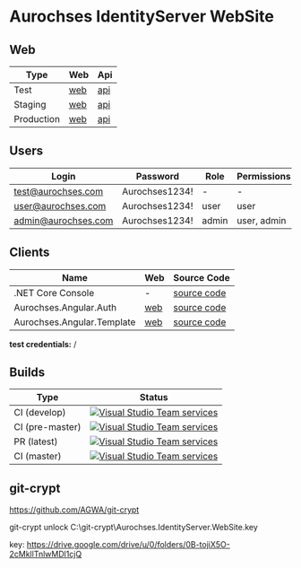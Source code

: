 # Aurochses IdentityServer WebSite

## Web

Type        | Web | Api 
------------|-----|-----
Test        | [web](http://identityserver.test.csharp.aurochses.demo.by) | [api](http://api.identityserver.test.csharp.aurochses.demo.by/swagger)
Staging     | [web](http://identityserver.staging.csharp.aurochses.demo.by) | [api](http://api.identityserver.staging.csharp.aurochses.demo.by/swagger)
Production  | [web](http://identityserver.production.csharp.aurochses.demo.by) | [api](http://api.identityserver.production.csharp.aurochses.demo.by/swagger)

## Users

Login | Password | Role | Permissions
------|----------|------|-------------
test@aurochses.com | Aurochses1234! | - | -
user@aurochses.com | Aurochses1234! | user | user
admin@aurochses.com | Aurochses1234! | admin | user, admin

## Clients

Name | Web | Source Code
-----|-----|-------------
.NET Core Console | - | [source code](https://github.com/Aurochses/Aurochses.IdentityServer.WebSite/tree/master/clients/Aurochses.IdentityServer.Client.Console)
Aurochses.Angular.Auth | [web](http://auth.production.angular.aurochses.demo.by) | [source code](https://github.com/Aurochses/Aurochses.Angular.Auth)
Aurochses.Angular.Template | [web](http://template.production.angular.aurochses.demo.by) | [source code](https://github.com/Aurochses/Aurochses.Angular.Template)

**test credentials:**  / 

## Builds

Type            | Status 
----------------|--------
CI (develop)    | [![Visual Studio Team services](https://img.shields.io/vso/build/aurochses/784be346-9d3f-458f-95d8-5f1a8b5e1227/121.svg?style=flat-square)](https://aurochses.visualstudio.com/Aurochses.CSharp/_build/index?definitionId=121)
CI (pre-master) | [![Visual Studio Team services](https://img.shields.io/vso/build/aurochses/784be346-9d3f-458f-95d8-5f1a8b5e1227/325.svg?style=flat-square)](https://aurochses.visualstudio.com/Aurochses.CSharp/_build/index?definitionId=325)
PR (latest)     | [![Visual Studio Team services](https://img.shields.io/vso/build/aurochses/784be346-9d3f-458f-95d8-5f1a8b5e1227/326.svg?style=flat-square)](https://aurochses.visualstudio.com/Aurochses.CSharp/_build/index?definitionId=326)
CI (master)     | [![Visual Studio Team services](https://img.shields.io/vso/build/aurochses/784be346-9d3f-458f-95d8-5f1a8b5e1227/327.svg?style=flat-square)](https://aurochses.visualstudio.com/Aurochses.CSharp/_build/index?definitionId=327)

## git-crypt

https://github.com/AGWA/git-crypt

git-crypt unlock C:\git-crypt\Aurochses.IdentityServer.WebSite.key

key: https://drive.google.com/drive/u/0/folders/0B-tojiX5O-2cMkllTnlwMDl1cjQ